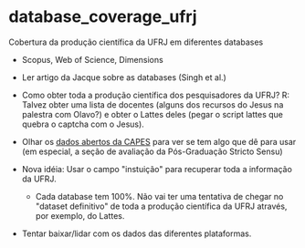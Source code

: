 # database_coverage_ufrj
Cobertura da produção científica da UFRJ em diferentes databases


- Scopus, Web of Science, Dimensions
- Ler artigo da Jacque sobre as databases (Singh et al.)
- Como obter toda a produção científica dos pesquisadores da UFRJ? R: Talvez obter uma lista de docentes (alguns dos recursos do Jesus na palestra com Olavo?) e obter o Lattes deles (pegar o script lattes que quebra o captcha com o Jesus).


- Olhar os [dados abertos da CAPES](https://dadosabertos.capes.gov.br/) para ver se tem algo que dê para usar (em especial, a seção de avaliação da Pós-Graduação Stricto Sensu)

- Nova idéia: Usar o campo "instuição" para recuperar toda a informação da UFRJ.
	- Cada database tem 100%. Não vai ter uma tentativa de chegar no "dataset definitivo" de toda a produção científica da UFRJ através, por exemplo, do Lattes.
- Tentar baixar/lidar com os dados das diferentes plataformas.
